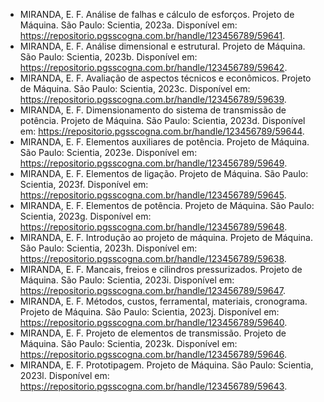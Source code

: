 * MIRANDA, E. F. Análise de falhas e cálculo de esforços. Projeto de Máquina. São Paulo: Scientia, 2023a. Disponível em: <https://repositorio.pgsscogna.com.br/handle/123456789/59641>.
* MIRANDA, E. F. Análise dimensional e estrutural. Projeto de Máquina. São Paulo: Scientia, 2023b. Disponível em: <https://repositorio.pgsscogna.com.br/handle/123456789/59642>.
* MIRANDA, E. F. Avaliação de aspectos técnicos e econômicos. Projeto de Máquina. São Paulo: Scientia, 2023c. Disponível em: <https://repositorio.pgsscogna.com.br/handle/123456789/59639>.
* MIRANDA, E. F. Dimensionamento do sistema de transmissão de potência. Projeto de Máquina. São Paulo: Scientia, 2023d. Disponível em: <https://repositorio.pgsscogna.com.br/handle/123456789/59644>.
* MIRANDA, E. F. Elementos auxiliares de potência. Projeto de Máquina. São Paulo: Scientia, 2023e. Disponível em: <https://repositorio.pgsscogna.com.br/handle/123456789/59649>.
* MIRANDA, E. F. Elementos de ligação. Projeto de Máquina. São Paulo: Scientia, 2023f. Disponível em: <https://repositorio.pgsscogna.com.br/handle/123456789/59645>.
* MIRANDA, E. F. Elementos de potência. Projeto de Máquina. São Paulo: Scientia, 2023g. Disponível em: <https://repositorio.pgsscogna.com.br/handle/123456789/59648>.
* MIRANDA, E. F. Introdução ao projeto de máquina. Projeto de Máquina. São Paulo: Scientia, 2023h. Disponível em: <https://repositorio.pgsscogna.com.br/handle/123456789/59638>.
* MIRANDA, E. F. Mancais, freios e cilindros pressurizados. Projeto de Máquina. São Paulo: Scientia, 2023i. Disponível em: <https://repositorio.pgsscogna.com.br/handle/123456789/59647>.
* MIRANDA, E. F. Métodos, custos, ferramental, materiais, cronograma. Projeto de Máquina. São Paulo: Scientia, 2023j. Disponível em: <https://repositorio.pgsscogna.com.br/handle/123456789/59640>.
* MIRANDA, E. F. Projeto de elementos de transmissão. Projeto de Máquina. São Paulo: Scientia, 2023k. Disponível em: <https://repositorio.pgsscogna.com.br/handle/123456789/59646>.
* MIRANDA, E. F. Prototipagem. Projeto de Máquina. São Paulo: Scientia, 2023l. Disponível em: <https://repositorio.pgsscogna.com.br/handle/123456789/59643>.
